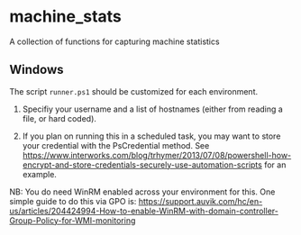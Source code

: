 # machine_stats
A collection of functions for capturing machine statistics

## Windows

The script `runner.ps1` should be customized for each environment.

1) Specifiy your username and a list of hostnames (either from reading a
file, or hard coded).

2) If you plan on running this in a scheduled task, you may want to
store your credential with the PsCredential method. See https://www.interworks.com/blog/trhymer/2013/07/08/powershell-how-encrypt-and-store-credentials-securely-use-automation-scripts for an example.


NB: You do need WinRM enabled across your environment for this.  One
simple guide to do this via GPO is:
https://support.auvik.com/hc/en-us/articles/204424994-How-to-enable-WinRM-with-domain-controller-Group-Policy-for-WMI-monitoring

